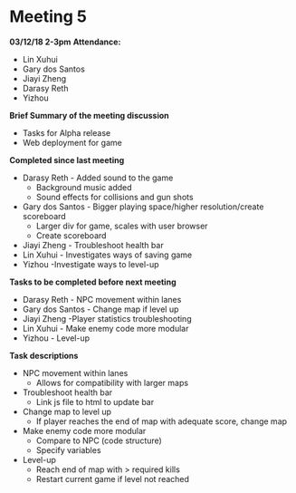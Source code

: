 # Meeting 5
 **03/12/18 2-3pm**
 **Attendance:**
 * Lin Xuhui
 * Gary dos Santos
 * Jiayi Zheng
 * Darasy Reth
 * Yizhou

 **Brief Summary of the meeting discussion**
  * Tasks for Alpha release
  * Web deployment for game

 **Completed since last meeting**
 * Darasy Reth - Added sound to the game
    * Background music added
    * Sound effects for collisions and gun shots
 * Gary dos Santos - Bigger playing space/higher resolution/create scoreboard
    * Larger div for game, scales with user browser
    * Create scoreboard
 * Jiayi Zheng - Troubleshoot health bar
 * Lin Xuhui - Investigates ways of saving game
 * Yizhou -Investigate ways to level-up

 **Tasks to be completed before next meeting**
 * Darasy Reth - NPC movement within lanes
 * Gary dos Santos - Change map if level up
 * Jiayi Zheng -Player statistics troubleshooting
 * Lin Xuhui - Make enemy code more modular
 * Yizhou - Level-up

 **Task descriptions**
  * NPC movement within lanes
    * Allows for compatibility with larger maps
  * Troubleshoot health bar
    * Link js file to html to update bar
  * Change map to level up
    * If player reaches the end of map with adequate score, change map
  * Make enemy code more modular
    * Compare to NPC (code structure)
    * Specify variables
  * Level-up
    * Reach end of map  with > required kills
    * Restart current game if level not reached
